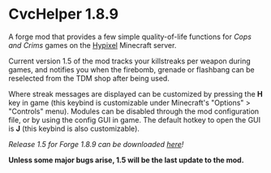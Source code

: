 # CvcHelper 1.8.9
A forge mod that provides a few simple quality-of-life functions for _Cops and Crims_ games on the [Hypixel](hypixel.net) Minecraft server.

Current version 1.5 of the mod tracks your killstreaks per weapon during games, and notifies you when the firebomb, grenade or flashbang can be reselected from the TDM shop after being used.

Where streak messages are displayed can be customized by pressing the __H__ key in game (this keybind is customizable under Minecraft's "Options" > "Controls" menu). Modules can be disabled through the mod configuration file, or by using the config GUI in game. The default hotkey to open the GUI is __J__ (this keybind is also customizable).

_Release 1.5 for Forge 1.8.9 can be downloaded [here](https://github.com/Scribee/CvcHelper/releases/download/v1.5/cvchelper-1.5.jar)!_

__Unless some major bugs arise, 1.5 will be the last update to the mod.__